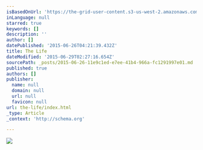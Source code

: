 ```yaml
---
isBasedOnUrl: 'https://the-grid-user-content.s3-us-west-2.amazonaws.com/a3826211-ce46-4fac-843f-a4dbfd99cd7d.JPG'
inLanguage: null
starred: true
keywords: []
description: ''
author: []
datePublished: '2015-06-26T04:21:39.432Z'
title: The Life
dateModified: '2015-06-29T02:27:16.654Z'
sourcePath: _posts/2015-06-26-11e9c1ed-e7ee-41b4-966a-fc1291997e01.md
published: true
authors: []
publisher:
  name: null
  domain: null
  url: null
  favicon: null
url: the-life/index.html
_type: Article
_context: 'http://schema.org'

---
```

![](https://the-grid-user-content.s3-us-west-2.amazonaws.com/a3826211-ce46-4fac-843f-a4dbfd99cd7d.JPG)